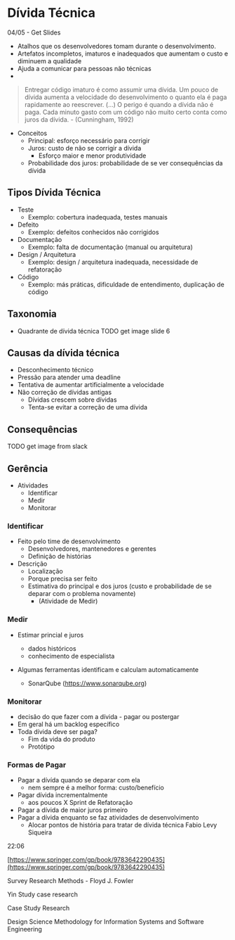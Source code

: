 # Dívida Técnica

04/05 - Get Slides

- Atalhos que os desenvolvedores tomam durante o desenvolvimento.
- Artefatos incompletos, imaturos e inadequados que aumentam o custo e diminuem a qualidade
- Ajuda a comunicar para pessoas não técnicas
-
> Entregar código imaturo é como assumir uma dívida. Um pouco de dívida aumenta a velocidade do desenvolvimento o quanto ela é paga rapidamente ao reescrever. (...)
> O perigo é quando a dívida não é paga. Cada minuto gasto com um código não muito certo conta como juros da dívida. 
> \- (Cunningham, 1992)

- Conceitos
	- Principal: esforço necessário para corrigir
	- Juros: custo de não se corrigir a dívida 
		- Esforço maior e menor produtividade 
	- Probabilidade dos juros: probabilidade de se ver consequências da dívida

## Tipos Dívida Técnica
- Teste
	- Exemplo: cobertura inadequada, testes manuais 
-  Defeito 
	-  Exemplo: defeitos conhecidos não corrigidos 
- Documentação 
	- Exemplo: falta de documentação (manual ou arquitetura) 
- Design / Arquitetura 
	- Exemplo: design / arquitetura inadequada, necessidade de refatoração 
- Código 
	- Exemplo: más práticas, dificuldade de entendimento, duplicação de código

## Taxonomia
- Quadrante de dívida técnica 
TODO get image slide 6

## Causas da dívida técnica
- Desconhecimento técnico
- Pressão para atender uma deadline
- Tentativa de aumentar artificialmente a velocidade
- Não correção de dívidas antigas
	- Dívidas crescem sobre dívidas
	- Tenta-se evitar a correção de uma dívida

## Consequências
TODO get image from slack

## Gerência
- Atividades
	- Identificar
	- Medir
	- Monitorar

### Identificar
- Feito pelo time de desenvolvimento
	- Desenvolvedores, mantenedores e gerentes
	- Definição de histórias
- Descrição
	- Localização
	- Porque precisa ser feito
	- Estimativa do principal e dos juros (custo e probabilidade de se deparar com o problema novamente)
		- (Atividade de Medir)

### Medir
- Estimar princial e juros
	- dados históricos
	- conhecimento de especialista

- Algumas ferramentas identificam e calculam automaticamente
	- SonarQube (https://www.sonarqube.org)

### Monitorar
- decisão do que fazer com a dívida
		- pagar ou postergar
- Em geral há um backlog específico
- Toda dívida deve ser paga?
	- Fim da vida do produto
	- Protótipo

### Formas de Pagar
-	Pagar a dívída quando se deparar com ela
	-	nem sempre é a melhor forma: custo/benefício
-	Pagar dívida incrementalmente
	-	aos poucos X Sprint de Refatoração
-	Pagar a dívida de maior juros primeiro
-	Pagar a dívida enquanto se faz atividades de desenvolvimento
	-	Alocar pontos de história para tratar de dívida técnica
Fabio Levy Siqueira

22:06

[https://www.springer.com/gp/book/9783642290435](https://www.springer.com/gp/book/9783642290435)

Survey Research Methods - Floyd J. Fowler

Yin Study case research

Case Study Research

Design Science Methodology for Information Systems and Software Engineering